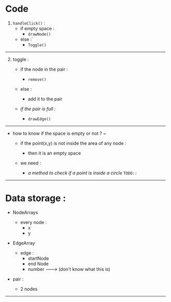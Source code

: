 # Code
1. `handleClick()` :
    - if empty space :
        - `drawNode()`
    - else :`
        - `Toggle()`
    
-----
2. toggle :
    - if the node in the pair :
        - `remove()` 
    - else :
        - add it to the pair
    
    - _if the pair is full :_
        - `drawEdge()`
    
-----

- how to know if the space is empty or not ?    ~
    - if the point(x,y) is not inside the area of any node :
        - then it is an empty space
    
    - we need :
        - _a method to check if a point is inside a circle_ `TODO::`
    
------
# Data storage :
- NodeArrays
  - every node :
    - x
    - y
    
- EdgeArray
  - edge :
    - startNode
    - end Node
    - number ---> (don't know what this is)
- pair :
    - 2 nodes 
    
------------

